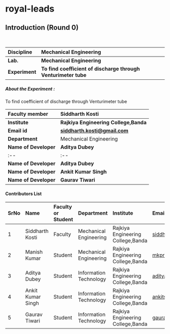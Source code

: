 # royal-leads
## Introduction (Round 0)

<br>

<b>Discipline | <b>Mechanical Engineering
:--|:--|
<b> Lab. | <b>Mechanical Engineering
<b> Experiment|     <b> To find coefficient of discharge through Venturimeter tube

<h5> About the Experiment : </h5>
To find coefficient of discharge through Venturimeter tube

<b>Faculty member | <b> Siddharth Kosti
:--|:--|
<b> Institute | <b>Rajkiya Engineering College,Banda
<b> Email id|     <b> siddharth.kosti@gmail.com
<b> Department |Mechanical Engineering
<b>Name of Developer | <b>Aditya Dubey
:--|:--|
<b>Name of Developer | <b>Aditya Dubey
<b>Name of Developer | <b>Ankit Kumar Singh
<b>Name of Developer | <b>Gaurav Tiwari
#### Contributors List

SrNo | Name | Faculty or Student | Department| Institute | Email id
:--|:--|:--|:--|:--|:--|
1 | Siddharth Kosti | Faculty |Mechanical Engineering | Rajkiya Engineering College,Banda |siddharth.kosti@gmail.com
2 | Manish Kumar| Student |Mechanical Engineering | Rajkiya Engineering College,Banda |mkpratham98@gmail.com
3 | Aditya Dubey | Student |  Information Technology | Rajkiya Engineering College,Banda |adityadu1520@gmail.com
4 | Ankit Kumar Singh | Student | Information Technology | Rajkiya Engineering College,Banda|ankitssk17@gmail.com
5 | Gaurav Tiwari | Student | Information Technology | Rajkiya Engineering College,Banda |gauravtiwari0712@gmail.com


<br>
